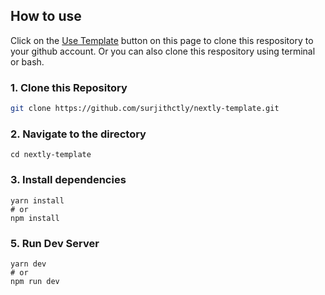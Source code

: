 ## How to use

Click on the [Use Template](https://github.com/surjithctly/nextly-template/generate) button on this page to clone this respository to your github account. Or you can also clone this respository using terminal or bash. 

### 1\. Clone this Repository

```bash
git clone https://github.com/surjithctly/nextly-template.git
```

### 2\. Navigate to the directory

```
cd nextly-template
```

### 3\. Install dependencies

```
yarn install
# or
npm install
```

### 5\. Run Dev Server

```
yarn dev
# or
npm run dev
```





